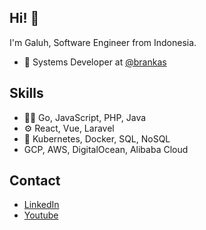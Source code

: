 ## Hi! 👋
I'm Galuh, Software Engineer from Indonesia.

- 🧭 Systems Developer at [@brankas](https://brankas.com)

## Skills
- 👨‍💻 Go, JavaScript, PHP, Java
- ⚙️ React, Vue, Laravel
- 💽 Kubernetes, Docker, SQL, NoSQL
- GCP, AWS, DigitalOcean, Alibaba Cloud

## Contact
- [LinkedIn](https://www.linkedin.com/in/galuh-pradipta-007306113/)
- [Youtube](https://www.youtube.com/@ngegolang)

